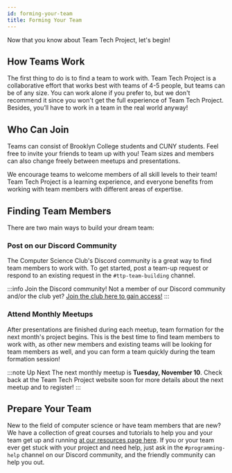 ```yaml
---
id: forming-your-team
title: Forming Your Team
---
```


Now that you know about Team Tech Project, let's begin!

## How Teams Work

The first thing to do is to find a team to work with. Team Tech Project is a collaborative effort that works best with teams of 4-5 people, but teams can be of any size. You can work alone if you prefer to, but we don't recommend it since you won't get the full experience of Team Tech Project. Besides, you’ll have to work in a team in the real world anyway!

## Who Can Join

Teams can consist of Brooklyn College students and CUNY students. Feel free to invite your friends to team up with you! Team sizes and members can also change freely between meetups and presentations.

We encourage teams to welcome members of all skill levels to their team! Team Tech Project is a learning experience, and everyone benefits from working with team members with different areas of expertise.

## Finding Team Members

There are two main ways to build your dream team:

### Post on our Discord Community

The Computer Science Club's Discord community is a great way to find team members to work with. To get started, post a team-up request or respond to an existing request in the `#ttp-team-building` channel.

:::info Join the Discord community!
Not a member of our Discord community and/or the club yet? [Join the club here to gain access!](https://bccompsci.club/join)
:::

### Attend Monthly Meetups

After presentations are finished during each meetup, team formation for the next month's project begins. This is the best time to find team members to work with, as other new members and existing teams will be looking for team members as well, and you can form a team quickly during the team formation session!

:::note Up Next
The next monthly meetup is **Tuesday, November 10**. Check back at the Team Tech Project website soon for more details about the next meetup and to register!
:::

## Prepare Your Team

New to the field of computer science or have team members that are new? We have a collection of great courses and tutorials to help you and your team get up and running [at our resources page here](/docs/resources/learn). If you or your team ever get stuck with your project and need help, just ask in the `#programming-help` channel on our Discord community, and the friendly community can help you out.
